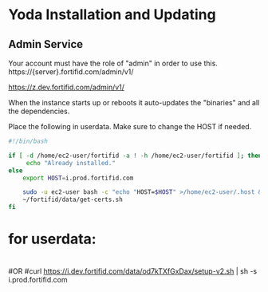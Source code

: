 # Yoda Installation and Updating

## Admin Service

Your account must have the role of "admin" in order to use this.
https://{server}.fortifid.com/admin/v1/

https://z.dev.fortifid.com/admin/v1/

When the instance starts up or reboots it auto-updates the "binaries" and all the dependencies.

Place the following in userdata. Make sure to change the HOST if needed.
```bash 
#!/bin/bash

if [ -d /home/ec2-user/fortifid -a ! -h /home/ec2-user/fortifid ]; then
     echo "Already installed."
else 
    export HOST=i.prod.fortifid.com

    sudo -u ec2-user bash -c "echo "HOST=$HOST" >/home/ec2-user/.host && curl https://i.dev.fortifid.com/data/od7kTXfGxDax/setup-v2.sh | sh"
    ~/fortifid/data/get-certs.sh
fi
```
# for userdata:

#
#OR
#curl https://i.dev.fortifid.com/data/od7kTXfGxDax/setup-v2.sh | sh -s i.prod.fortifid.com
